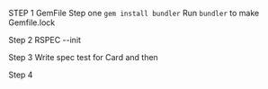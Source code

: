 STEP 1
GemFile Step one 
`gem install bundler`
Run `bundler` to make Gemfile.lock 

Step 2 
RSPEC --init 

Step  3
Write spec test for Card and then 


Step 4 
